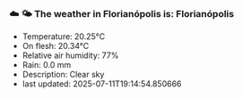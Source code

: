 ### ☁️ 🌤️  The weather in Florianópolis is: Florianópolis

- Temperature: 20.25°C
- On flesh: 20.34°C
- Relative air humidity: 77%
- Rain: 0.0 mm
- Description: Clear sky
- last updated: 2025-07-11T19:14:54.850666
